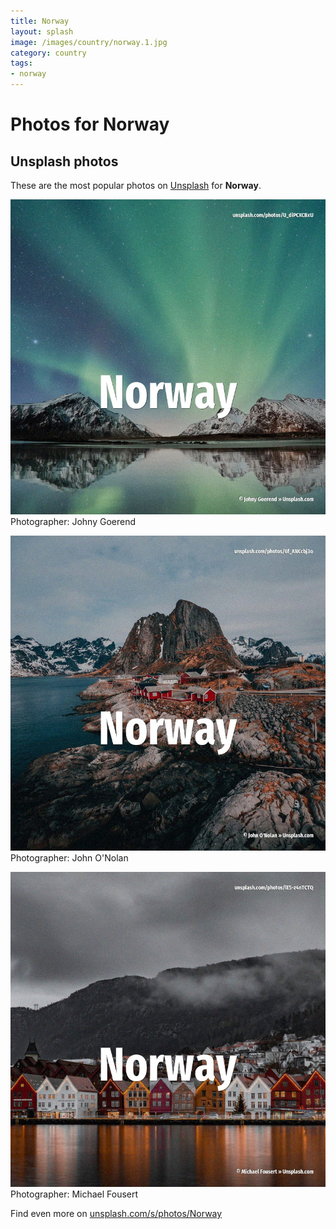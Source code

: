 ```yaml
---
title: Norway
layout: splash
image: /images/country/norway.1.jpg
category: country
tags:
- norway
---
```

# Photos for Norway
 
## Unsplash photos
These are the most popular photos on [Unsplash](https://unsplash.com) for **Norway**.
 
![Norway](/images/country/norway.1.jpg)
Photographer:  Johny Goerend
 
![Norway](/images/country/norway.2.jpg)
Photographer:  John O'Nolan
 
![Norway](/images/country/norway.3.jpg)
Photographer:  Michael Fousert
 
Find even more on [unsplash.com/s/photos/Norway](https://unsplash.com/s/photos/Norway)
 

